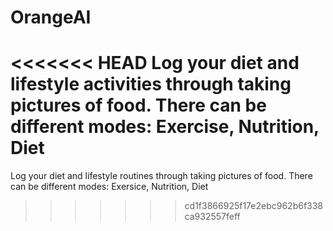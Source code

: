 # OrangeAI

<<<<<<< HEAD
Log your diet and lifestyle activities through taking pictures of food. There can be different modes: Exercise, Nutrition, Diet
=======
Log your diet and lifestyle routines through taking pictures of food. There can be different modes: Exersice, Nutrition, Diet
>>>>>>> cd1f3866925f17e2ebc962b6f338ca932557feff
